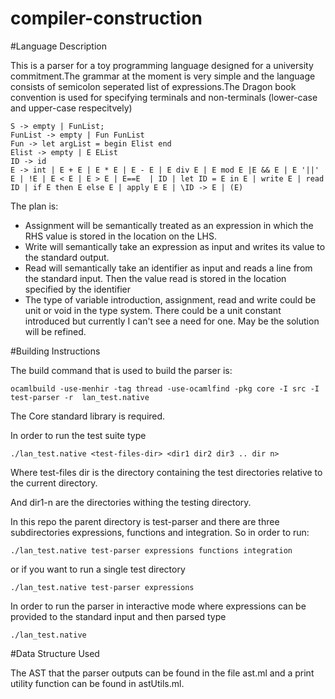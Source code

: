 # compiler-construction

#Language Description 

This is a parser for a toy programming language designed for a university commitment.The grammar at the moment is very simple and the language consists of semicolon seperated list of expressions.The Dragon book convention is used for specifying terminals and non-terminals (lower-case and upper-case respecitvely) 

```
S -> empty | FunList;
FunList -> empty | Fun FunList
Fun -> let argList = begin Elist end
Elist -> empty | E EList
ID -> id
E -> int | E + E | E * E | E - E | E div E | E mod E |E && E | E '||' E | !E | E < E | E > E | E==E  | ID | let ID = E in E | write E | read ID | if E then E else E | apply E E | \ID -> E | (E)
```

The plan is:
 * Assignment  will be semantically treated as an expression in which the RHS value is stored in the location on the LHS.
 * Write will semantically take an expression as input and writes its value to the standard output.
 * Read will semantically take an identifier as input and reads a line from the standard input. Then the value read is stored in the location 
   specified by the identifier
 * The type of variable introduction, assignment, read and write could be unit or void in the type system. There could be a unit constant introduced
   but currently I can't see a need for one. May be the solution will be refined.

#Building Instructions

The build command that is used to build the parser is: 
```
ocamlbuild -use-menhir -tag thread -use-ocamlfind -pkg core -I src -I test-parser -r  lan_test.native
```

The Core standard library is required.

In order to run the test suite type 
```
./lan_test.native <test-files-dir> <dir1 dir2 dir3 .. dir n>
```
Where test-files dir is the directory containing the test directories relative to the current directory.

And dir1-n are the directories withing the testing directory.

In this repo the parent directory is test-parser and there are three subdirectories expressions, functions and integration. So in order to run:

```
./lan_test.native test-parser expressions functions integration 
```

or if you want to run a single test directory

```
./lan_test.native test-parser expressions
```

In order to run the parser in interactive mode where expressions can be provided to the standard input and then parsed type 
```
./lan_test.native
```
#Data Structure Used

The AST that the parser outputs can be found in the file ast.ml and a print utility function can be found in astUtils.ml.
